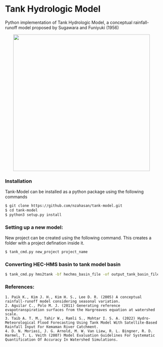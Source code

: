 # Tank Hydrologic Model  
Python implementation of Tank Hydrologic Model, a conceptual rainfall-runoff model proposed by Sugawara and Funiyuki (1956)


<p align="center">
<img align="center" height="450px"  src="https://raw.githubusercontent.com/nzahasan/tank-model/master/assets/ModelDiagram.svg" >
</p>

### Installation

Tank-Model can be installed as a python package using the following commands

```bash
$ git clone https://github.com/nzahasan/tank-model.git
$ cd tank-model
$ python3 setup.py install
```


### Setting up a new model:

New project can be created using the following command. This creates a folder with a project defination inside it.
```bash
$ tank_cmd.py new_project project_name
```

### Converting HEC-HMS basin to tank model basin

```bash
$ tank_cmd.py hms2tank -bf hechms_basin_file -of output_tank_basin_file_path
```

### References:  
    1. Paik K., Kim J. H., Kim H. S., Lee D. R. (2005) A conceptual rainfall-runoff model considering seasonal variation.
    2. Aguilar C., Polo M. J. (2011) Generating reference evapotranspiration surfaces from the Hargreaves equation at watershed scale.
    3. Taib A. T. M., Tahir W., Ramli S., Mohtar I. S. A. (2022) Hydro-Meteorological Flood Forecasting Using Tank Model With Satellite-Based Rainfall Input For Kemaman River Catchment.
    4. D. N. Moriasi, J. G. Arnold, M. W. Van Liew, R. L. Bingner, R. D. Harmel, T. L. Veith (2007) Model Evaluation Guidelines For Systematic Quantification Of Accuracy In Watershed Simulations.

